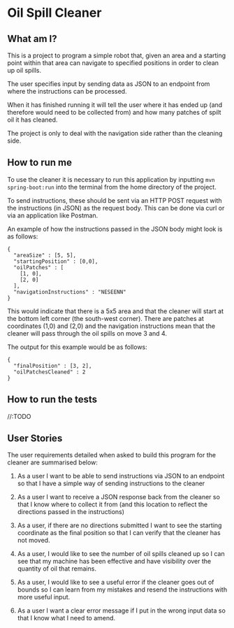 # Oil Spill Cleaner

## What am I?
This is a project to program a simple robot that, given an area and a starting point within that area can navigate to specified positions in order to clean up oil spills.

The user specifies input by sending data as JSON to an endpoint from where the instructions can be processed.

When it has finished running it will tell the user where it has ended up (and therefore would need to be collected from) and how many patches of spilt oil it has cleaned.

The project is only to deal with the navigation side rather than the cleaning side.

## How to run me

To use the cleaner it is necessary to run this application by inputting 
`mvn spring-boot:run` 
into the terminal from the home directory of the project.

To send instructions, these should be sent via an HTTP POST request with the instructions (in JSON) as the request body.
This can be done via curl or via an application like Postman.

An example of how the instructions passed in the JSON body might look is as follows:

```
{
  "areaSize" : [5, 5],
  "startingPosition" : [0,0],
  "oilPatches" : [
    [1, 0],
    [2, 0]
  ],
  "navigationInstructions" : "NESEENN"
}
```

This would indicate that there is a 5x5 area and that the cleaner will start at the bottom left corner (the south-west corner). There are patches at coordinates (1,0) and (2,0) and the navigation instructions mean that the cleaner will pass through the oil spills on move 3 and 4.

The output for this example would be as follows:
```
{
  "finalPosition" : [3, 2],
  "oilPatchesCleaned" : 2
}
```

## How to run the tests

//:TODO

## User Stories

The user requirements detailed when asked to build this program for the cleaner are summarised below:

1. As a user I want to be able to send instructions via JSON to an endpoint so that I have a simple way of sending instructions to the cleaner

2. As a user I want to receive a JSON response back from the cleaner so that I know where to collect it from (and this location to reflect the directions passed in the instructions)

3. As a user, if there are no directions submitted I want to see the starting coordinate as the final position so that I can verify that the cleaner has not moved.

4. As a user, I would like to see the number of oil spills cleaned up so I can see that my machine has been effective and have visibility over the quantity of oil that remains.

5. As a user, I would like to see a useful error if the cleaner goes out of bounds so I can learn from my mistakes and resend the instructions with more useful input.

6. As a user I want a clear error message if I put in the wrong input data so that I know what I need to amend.